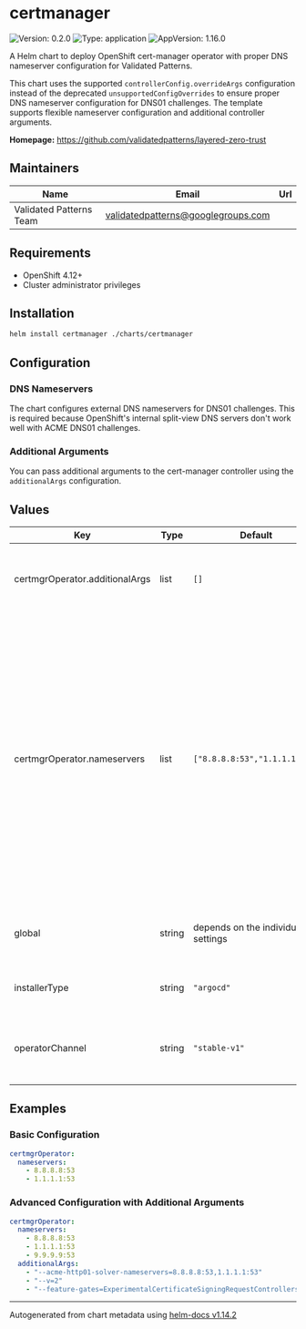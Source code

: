 # certmanager

![Version: 0.2.0](https://img.shields.io/badge/Version-0.2.0-informational?style=flat-square) ![Type: application](https://img.shields.io/badge/Type-application-informational?style=flat-square) ![AppVersion: 1.16.0](https://img.shields.io/badge/AppVersion-1.16.0-informational?style=flat-square)

A Helm chart to deploy OpenShift cert-manager operator with proper DNS nameserver configuration for Validated Patterns.

This chart uses the supported `controllerConfig.overrideArgs` configuration instead of the deprecated `unsupportedConfigOverrides` to ensure proper DNS nameserver configuration for DNS01 challenges. The template supports flexible nameserver configuration and additional controller arguments.

**Homepage:** <https://github.com/validatedpatterns/layered-zero-trust>

## Maintainers

| Name | Email | Url |
| ---- | ------ | --- |
| Validated Patterns Team | <validatedpatterns@googlegroups.com> |  |

## Requirements

- OpenShift 4.12+
- Cluster administrator privileges

## Installation

```bash
helm install certmanager ./charts/certmanager
```

## Configuration

### DNS Nameservers

The chart configures external DNS nameservers for DNS01 challenges. This is required because OpenShift's internal split-view DNS servers don't work well with ACME DNS01 challenges.

### Additional Arguments

You can pass additional arguments to the cert-manager controller using the `additionalArgs` configuration.

## Values

| Key | Type | Default | Description |
|-----|------|---------|-------------|
| certmgrOperator.additionalArgs | list | `[]` | Additional arguments to pass to the cert-manager controller (optional) |
| certmgrOperator.nameservers | list | `["8.8.8.8:53","1.1.1.1:53"]` | List of DNS server (ip:port strings) to be used when doing DNS01 challenges (Defaults to [8.8.8.8:53, 1.1.1.1:53]) These two are needed because the DNS01 ACME solver needs outside DNS servers and won't really work with openshift's internal split-view DNS servers [cert-manager DNS01 documentation](<https://cert-manager.io/docs/configuration/acme/dns01/#setting-nameservers-for-dns01-self-check>) |
| global | string | depends on the individual settings | Dictionary of the global settings to configure this chart |
| installerType | string | `"argocd"` | Type of installer being used (argocd, helm, etc.) |
| operatorChannel | string | `"stable-v1"` | String the channel to install cert-manager from (Defaults to "stable-v1") |

## Examples

### Basic Configuration

```yaml
certmgrOperator:
  nameservers:
    - 8.8.8.8:53
    - 1.1.1.1:53
```

### Advanced Configuration with Additional Arguments

```yaml
certmgrOperator:
  nameservers:
    - 8.8.8.8:53
    - 1.1.1.1:53
    - 9.9.9.9:53
  additionalArgs:
    - "--acme-http01-solver-nameservers=8.8.8.8:53,1.1.1.1:53"
    - "--v=2"
    - "--feature-gates=ExperimentalCertificateSigningRequestControllers=true"
```

----------------------------------------------
Autogenerated from chart metadata using [helm-docs v1.14.2](https://github.com/norwoodj/helm-docs/releases/v1.14.2)
